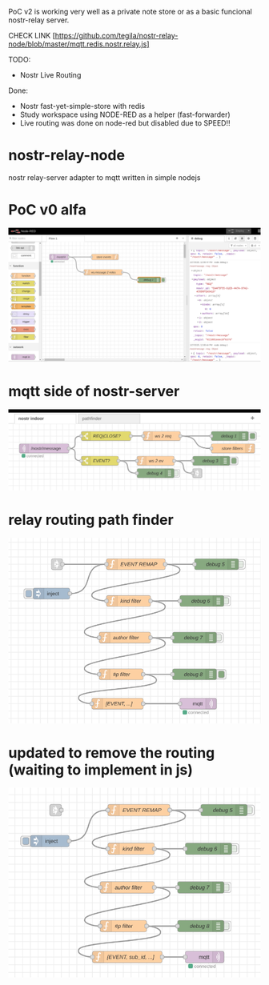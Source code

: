 PoC v2 is working very well as a private note store or as a
basic funcional nostr-relay server.

CHECK LINK
[https://github.com/tegila/nostr-relay-node/blob/master/mqtt.redis.nostr.relay.js]

TODO:
 - Nostr Live Routing

Done:
 - Nostr fast-yet-simple-store with redis
 - Study workspace using NODE-RED as a helper (fast-forwarder)
 - Live routing was done on node-red but disabled due to SPEED!!

# nostr-relay-node
nostr relay-server adapter to mqtt written in simple nodejs

# PoC v0 alfa
![sample working on Node-RED](./images/demo1.png)

# mqtt side of nostr-server
![input of mqtt-side of nostr](./images/demo2.png)

# relay routing path finder
![close view on routing](./images/demo3.png)

# updated to remove the routing (waiting to implement in js)
![routing removal](./images/demo4.png)
